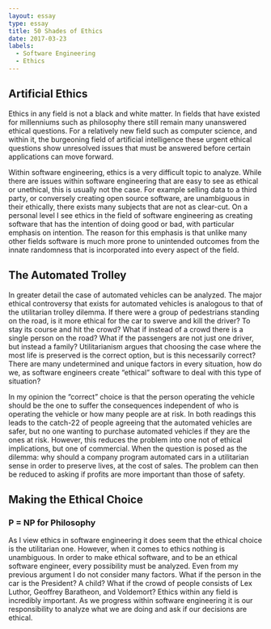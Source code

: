 ```yaml
---
layout: essay
type: essay
title: 50 Shades of Ethics
date: 2017-03-23
labels:
  - Software Engineering
  - Ethics
---
```


## Artificial Ethics

Ethics in any field is not a black and white matter. In fields that have existed for millenniums such as philosophy there still remain many unanswered ethical questions.  For a relatively new field such as computer science, and within it, the burgeoning field of artificial intelligence these urgent ethical questions show unresolved issues that must be answered before certain applications can move forward. 

Within software engineering, ethics is a very difficult topic to analyze. While there are issues within software engineering that are easy to see as ethical or unethical, this is usually not the case. For example selling data to a third party, or conversely creating open source software, are unambiguous in their ethically, there exists many subjects that are not as clear-cut. On a personal level I see ethics in the field of software engineering as creating software that has the intention of doing good or bad, with particular emphasis on intention. The reason for this emphasis is that unlike many other fields software is much more prone to unintended outcomes from the innate randomness that is incorporated into every aspect of the field. 

## The Automated Trolley

In greater detail the case of automated vehicles can be analyzed. The major ethical controversy that exists for automated vehicles is analogous to that of the utilitarian trolley dilemma. If there were a group of pedestrians standing on the road, is it more ethical for the car to swerve and kill the driver? To stay its course and hit the crowd? What if instead of a crowd there is a single person on the road? What if the passengers are not just one driver, but instead a family? Utilitarianism argues that choosing the case where the most life is preserved is the correct option, but is this necessarily correct? There are  many undetermined and unique factors in every situation, how do we, as software engineers create “ethical” software to deal with this type of situation?

In my opinion the “correct” choice is that the person operating the vehicle should be the one to suffer the consequences independent of who is operating the vehicle or how many people are at risk.  In both readings this leads to the catch-22 of people agreeing that the automated vehicles are safer, but no one wanting to purchase automated vehicles if they are the ones at risk. However, this reduces the problem into one not of ethical implications, but one of commercial. When the question is posed as the dilemma: why should a company program automated cars in a utilitarian sense in order to preserve lives, at the cost of sales. The problem can then be reduced to asking if profits are more important than those of safety.

## Making the Ethical Choice
### P = NP for Philosophy


As I view ethics in software engineering it does seem that the ethical choice is the utilitarian one. However, when it comes to ethics nothing is unambiguous. In order to make ethical software, and to be an ethical software engineer, every possibility must be analyzed. Even from my previous argument I do not consider many factors. What if the person in the car is the President? A child? What if the crowd of people consists of Lex Luthor, Geoffrey Baratheon, and Voldemort? Ethics within any field is incredibly important. As we progress within software engineering it is our responsibility to analyze what we are doing and ask if our decisions are ethical. 
